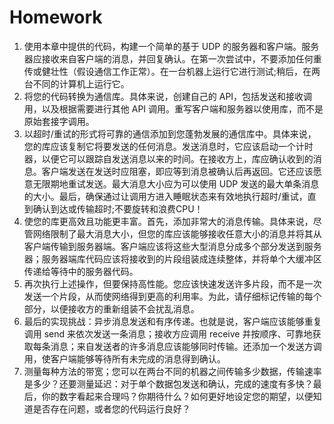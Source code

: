 # Homework
1. 使用本章中提供的代码，构建一个简单的基于 UDP 的服务器和客户端。服务器应接收来自客户端的消息，并回复确认。在第一次尝试中，不要添加任何重传或健壮性（假设通信工作正常）。在一台机器上运行它进行测试;稍后，在两台不同的计算机上运行它。
2. 将您的代码转换为通信库。具体来说，创建自己的 API，包括发送和接收调用，以及根据需要进行其他 API 调用。重写客户端和服务器以使用库，而不是原始套接字调用。
3. 以超时/重试的形式将可靠的通信添加到您蓬勃发展的通信库中。具体来说，您的库应该复制它将要发送的任何消息。发送消息时，它应该启动一个计时器，以便它可以跟踪自发送消息以来的时间。在接收方上，库应确认收到的消息。客户端发送在发送时应阻塞，即应等到消息被确认后再返回。它还应该愿意无限期地重试发送。最大消息大小应为可以使用 UDP 发送的最大单条消息的大小。最后，确保通过让调用方进入睡眠状态来有效地执行超时/重试，直到确认到达或传输超时;不要旋转和浪费CPU！
4. 使您的库更高效且功能更丰富。首先，添加非常大的消息传输。具体来说，尽管网络限制了最大消息大小，但您的库应该能够接收任意大小的消息并将其从客户端传输到服务器端。客户端应该将这些大型消息分成多个部分发送到服务器；服务器端库代码应该将接收到的片段组装成连续整体，并将单个大缓冲区传递给等待中的服务器代码。
5. 再次执行上述操作，但要保持高性能。您应该快速发送许多片段，而不是一次发送一个片段，从而使网络得到更高的利用率。为此，请仔细标记传输的每个部分，以便接收方的重新组装不会扰乱消息。
6. 最后的实现挑战：异步消息发送和有序传递。也就是说，客户端应该能够重复调用 send 来依次发送一条消息；接收方应调用 receive 并按顺序、可靠地获取每条消息；来自发送者的许多消息应该能够同时传输。还添加一个发送方调用，使客户端能够等待所有未完成的消息得到确认。
7. 测量每种方法的带宽；您可以在两台不同的机器之间传输多少数据，传输速率是多少？还要测量延迟：对于单个数据包发送和确认，完成的速度有多快？最后，你的数字看起来合理吗？你期待什么？如何更好地设定您的期望，以便知道是否存在问题，或者您的代码运行良好？